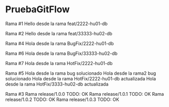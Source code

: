 # PruebaGitFlow


Rama #1
Hello desde la rama feat/2222-hu01-db

Rama #2
Hello desde la rama feat/33333-hu02-db

Rama #4
Hola desde la rama BugFix/2222-hu01-db

Rama #6
Hola desde la rama BugFix/33333-hu02-db

Rama #7
Hola desde la rama HotFix/2222-hu01-db

Rama #5
Hola desde la rama bug solucionado
Hola desde la rama2 bug solucionado
Hola desde la rama HotFix/2222-hu01-db actualizada
Hola desde la rama HotFix/3333-hu02-db actualizada


Rama #3
Rama release/1.0.0 TODO: OK
Rama release/1.0.1 TODO: OK
Rama release/1.0.2 TODO: OK
Rama release/1.0.3 TODO: OK
